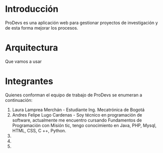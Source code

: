 # Introducción
ProDevs es una aplicación web para gestionar proyectos de investigación y de esta forma mejorar los procesos.
# Arquitectura
Que vamos a usar
# Integrantes
Quienes conforman el equipo de trabajo de ProDevs se enumeran a continuación:
1. Laura Lamprea Merchán - Estudiante Ing. Mecatrónica de Bogotá
2. Andres Felipe Lugo Cardenas - Soy técnico en programación de software, actualmente me encuentro cursando Fundamentos de Programación con Misión tic, tengo conocimiento en Java, PHP, Mysql, HTML, CSS, C ++, Python.
3.
4.
5.

